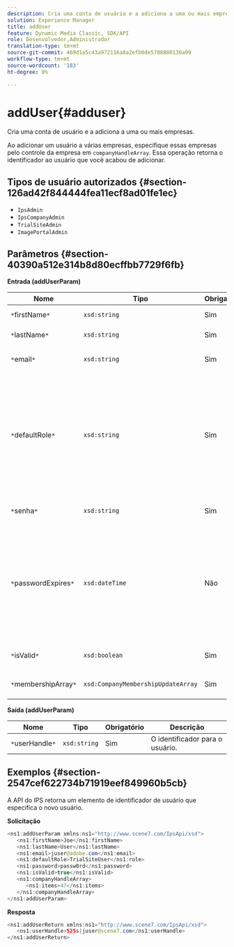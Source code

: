 ```yaml
---
description: Cria uma conta de usuário e a adiciona a uma ou mais empresas.
solution: Experience Manager
title: addUser
feature: Dynamic Media Classic, SDK/API
role: Desenvolvedor,Administrador
translation-type: tm+mt
source-git-commit: 469d1a5c43a972116a8a2efb0de5708800130a99
workflow-type: tm+mt
source-wordcount: '183'
ht-degree: 0%

---
```



# addUser{#adduser}

Cria uma conta de usuário e a adiciona a uma ou mais empresas.

Ao adicionar um usuário a várias empresas, especifique essas empresas pelo controle da empresa em `companyHandleArray`. Essa operação retorna o identificador ao usuário que você acabou de adicionar.

## Tipos de usuário autorizados {#section-126ad42f844444fea11ecf8ad01fe1ec}

* `IpsAdmin`
* `IpsCompanyAdmin`
* `TrialSiteAdmin`
* `ImagePortalAdmin`

## Parâmetros {#section-40390a512e314b8d80ecffbb7729f6fb}

**Entrada (addUserParam)**

| Nome | Tipo | Obrigatório | Descrição |
|---|---|---|---|
| `*`firstName`*` | `xsd:string` | Sim | O nome do usuário. |
| `*`lastName`*` | `xsd:string` | Sim | O sobrenome do usuário. |
| `*`email`*` | `xsd:string` | Sim | O endereço de email do usuário. |
| `*`defaultRole`*` | `xsd:string` | Sim | Define a função de um usuário em cada empresa à qual ele pertence. Observe, no entanto, a função `IpsAdmin` substitui outras configurações por empresa. |
| `*`senha`*` | `xsd:string` | Sim | Define a senha do usuário |
| `*`passwordExpires`*` | `xsd:dateTime` | Não | Define o período de expiração da senha. Forneça o fuso horário ao transmitir a solicitação. Os fusos horários são ajustados para Hora central. |
| `*`isValid`*` | `xsd:boolean` | Sim | Determina se o usuário é válido. |
| `*`membershipArray`*` | `xsd:CompanyMembershipUpdateArray` | Sim | Uma matriz de empresas lida com isso. |

**Saída (addUserParam)**

| Nome | Tipo | Obrigatório | Descrição |
|---|---|---|---|
| `*`userHandle`*` | `xsd:string` | Sim | O identificador para o usuário. |

## Exemplos {#section-2547cef622734b71919eef849960b5cb}

A API do IPS retorna um elemento de identificador de usuário que especifica o novo usuário.

**Solicitação**

```java
<ns1:addUserParam xmlns:ns1="http://www.scene7.com/IpsApi/xsd">
   <ns1:firstName>Joe</ns1:firstName>
   <ns1:lastName>User</ns1:lastName>
   <ns1:email>juser@adobe.com</ns1:email>
   <ns1:defaultRole>TrialSiteUser</ns1:role>
   <ns1:password>passw0rd</ns1:password>
   <ns1:isValid>true</ns1:isValid>
   <ns1:companyHandleArray>
      <ns1:items>47</ns1:items>
   </ns1:companyHandleArray>
</ns1:addUserParam>
```

**Resposta**

```java
<ns1:addUserReturn xmlns:ns1="http://www.scene7.com/IpsApi/xsd">
   <ns1:userHandle>525s|juser@scene7.com</ns1:userHandle>
</ns1:addUserReturn>
```

